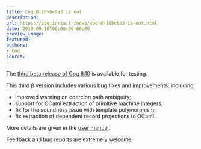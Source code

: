 ```yaml
---
title: Coq 8.10+beta3 is out
description:
url: https://coq.inria.fr/news/coq-8-10beta3-is-out.html
date: 2019-09-16T00:00:00-00:00
preview_image:
featured:
authors:
- Coq
source:
---
```



<p>The <a href="https://github.com/coq/coq/releases/tag/V8.10+beta3">third
beta release of Coq 8.10</a> is available for testing.</p>

<p>This third &beta; version includes various bug fixes and improvements, including:</p>
<ul>
<li>improved warning on coercion path ambiguity;</li>
<li>support for OCaml extraction of primitive machine integers;</li>
<li>fix for the soundness issue with template polymorphism;</li>
<li>fix extraction of dependent record projections to OCaml.</li>
</ul>

<p>More details are given in the <a href="https://coq.github.io/doc/V8.10+beta3/refman/changes.html#changes-in-8-10-beta3">user manual</a>.</p>

<p>Feedback and <a href="https://github.com/coq/coq/issues">bug
reports</a> are extremely welcome.</p>

 
